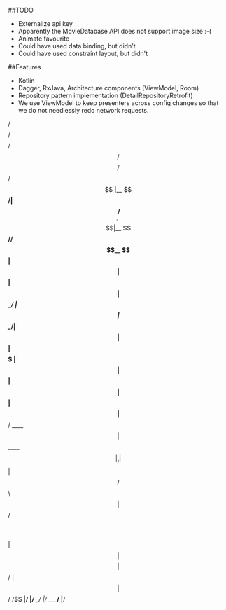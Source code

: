 
##TODO
- Externalize api key
- Apparently the MovieDatabase API does not support image size :-(
- Animate favourite
- Could have used data binding, but didn't
- Could have used constraint layout, but didn't

##Features
- Kotlin
- Dagger, RxJava, Architecture components (ViewModel, Room)
- Repository pattern implementation (DetailRepositoryRetrofit)
- We use ViewModel to keep presenters across config changes so that we do not needlessly redo
network requests.

 /$$$$$$$$ /$$$$$$$$  /$$$$$$  /$$$$$$$$ /$$$$$$  /$$
|__  $$__/| $$_____/ /$$__  $$|__  $$__//$$__  $$| $$
   | $$   | $$      | $$  \__/   | $$  | $$  \__/| $$
   | $$   | $$$$$   |  $$$$$$    | $$  |  $$$$$$ | $$
   | $$   | $$__/    \____  $$   | $$   \____  $$|__/
   | $$   | $$       /$$  \ $$   | $$   /$$  \ $$    
   | $$   | $$$$$$$$|  $$$$$$/   | $$  |  $$$$$$/ /$$
   |__/   |________/ \______/    |__/   \______/ |__/
                                                     
                                                     
                                                     